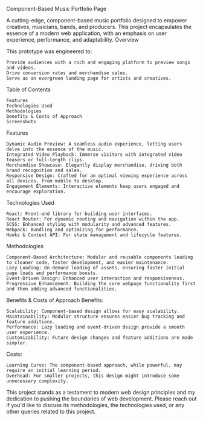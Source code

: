 Component-Based Music Portfolio Page

A cutting-edge, component-based music portfolio designed to empower creatives, musicians, bands, and producers. This project encapsulates the essence of a modern web application, with an emphasis on user experience, performance, and adaptability.
Overview

This prototype was engineered to:

    Provide audiences with a rich and engaging platform to preview songs and videos.
    Drive conversion rates and merchandise sales.
    Serve as an evergreen landing page for artists and creatives.

Table of Contents

    Features
    Technologies Used
    Methodologies
    Benefits & Costs of Approach
    Screenshots

Features

    Dynamic Audio Preview: A seamless audio experience, letting users delve into the essence of the music.
    Integrated Video Playback: Immerse visitors with integrated video teasers or full-length clips.
    Merchandise Showcase: Elegantly display merchandise, driving both brand recognition and sales.
    Responsive Design: Crafted for an optimal viewing experience across all devices, from mobile to desktop.
    Engagement Elements: Interactive elements keep users engaged and encourage exploration.

Technologies Used

    React: Front-end library for building user interfaces.
    React Router: For dynamic routing and navigation within the app.
    SCSS: Enhanced styling with modularity and advanced features.
    Webpack: Bundling and optimizing for performance.
    Hooks & Context API: For state management and lifecycle features.

Methodologies

    Component-Based Architecture: Modular and reusable components leading to cleaner code, faster development, and easier maintenance.
    Lazy Loading: On-demand loading of assets, ensuring faster initial page loads and performance boosts.
    Event-Driven Design: Enhanced user interaction and responsiveness.
    Progressive Enhancement: Building the core webpage functionality first and then adding advanced functionalities.

Benefits & Costs of Approach
Benefits:

    Scalability: Component-based design allows for easy scalability.
    Maintainability: Modular structure ensures easier bug tracking and feature additions.
    Performance: Lazy loading and event-driven design provide a smooth user experience.
    Customizability: Future design changes and feature additions are made simpler.

Costs:

    Learning Curve: The component-based approach, while powerful, may require an initial learning period.
    Overhead: For smaller projects, this design might introduce some unnecessary complexity.


This project stands as a testament to modern web design principles and my dedication to pushing the boundaries of web development. Please reach out if you'd like to discuss its methodologies, the technologies used, or any other queries related to this project.
